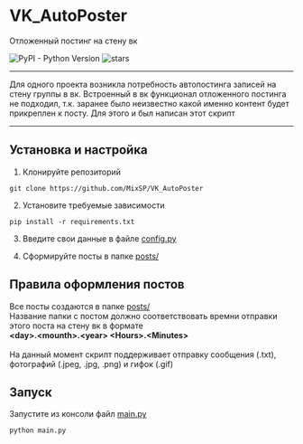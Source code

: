# VK_AutoPoster
Отложенный постинг на стену вк  
  
![PyPI - Python Version](https://img.shields.io/badge/python-3.5%2C%203.6%2C%203.7-orange.svg) ![stars](https://img.shields.io/github/stars/MixSP/VK_Autoposter.svg)

***
Для одного проекта возникла потребность автопостинга записей на стену группы в вк. 
Встроенный в вк функционал отложенного постинга не подходил, т.к. заранее было неизвестно какой именно контент будет прикреплен к посту.
Для этого и был написан этот скрипт
***

## Установка и настройка
1. Клонируйте репозиторий
```
git clone https://github.com/MixSP/VK_AutoPoster
```
2. Установите требуемые зависимости
```
pip install -r requirements.txt
```
3. Введите свои данные в файле [config.py](/config.py)  
  
4. Сформируйте посты в папке [posts/](/posts/)

## Правила оформления постов<br/>
Все посты создаются в папке [posts/](/posts/)<br/>
Название папки с постом должно соответствовать времни отправки этого поста на стену вк в формате  
**\<day\>.\<mounth\>.\<year\> \<Hours\>.\<Minutes\>**<br/><br/>
На данный момент скрипт поддерживает отправку сообщения (.txt), фотографий (.jpeg, .jpg, .png) и гифок (.gif)

## Запуск
Запустите из консоли файл [main.py](/Пост%20отложки.py)
```
python main.py
```
